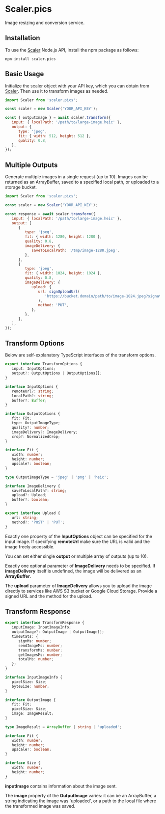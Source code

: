 # Scaler.pics

Image resizing and conversion service.

## Installation

To use the [Scaler](https://scaler.pics) Node.js API, install the npm package as follows:

```shell
npm install scaler.pics
```

## Basic Usage

Initialize the scaler object with your API key, which you can obtain from [Scaler](https://scaler.pics). Then use it to transform images as needed.

```javascript
import Scaler from 'scaler.pics';

const scaler = new Scaler('YOUR_API_KEY');

const { outputImage } = await scaler.transform({
   input: { localPath: '/path/to/large-image.heic' },
   output: {
      type: 'jpeg',
      fit: { width: 512, height: 512 },
      quality: 0.8,
   },
});
```

## Multiple Outputs

Generate multiple images in a single request (up to 10). Images can be returned as an ArrayBuffer, saved to a specified local path, or uploaded to a storage bucket.

```javascript
import Scaler from 'scaler.pics';

const scaler = new Scaler('YOUR_API_KEY');

const response = await scaler.transform({
   input: { localPath: '/path/to/large-image.heic' },
   output: [
      {
         type: 'jpeg',
         fit: { width: 1280, height: 1280 },
         quality: 0.8,
         imageDelivery: {
            saveToLocalPath: '/tmp/image-1280.jpeg',
         },
      },
      {
         type: 'jpeg',
         fit: { width: 1024, height: 1024 },
         quality: 0.8,
         imageDelivery: {
            upload: {
               url: signUploadUrl(
                  'https://bucket.domain/path/to/image-1024.jpeg?signature=...'
               ),
               method: 'PUT',
            },
         },
      },
   ],
});
```

## Transform Options

Below are self-explanatory TypeScript interfaces of the transform options.

```typescript
export interface TransformOptions {
   input: InputOptions;
   output?: OutputOptions | OutputOptions[];
}

interface InputOptions {
   remoteUrl?: string;
   localPath?: string;
   buffer?: Buffer;
}

interface OutputOptions {
   fit: Fit;
   type: OutputImageType;
   quality?: number;
   imageDelivery?: ImageDelivery;
   crop?: NormalizedCrop;
}

interface Fit {
   width: number;
   height: number;
   upscale?: boolean;
}

type OutputImageType = 'jpeg' | 'png' | 'heic';

interface ImageDelivery {
   saveToLocalPath?: string;
   upload?: Upload;
   buffer?: boolean;
}

export interface Upload {
   url: string;
   method?: 'POST' | 'PUT';
}
```

Exactly one property of the **InputOptions** object can be specified for the input image. If specifying **remoteUrl** make sure the URL is valid and the image freely accessible.

You can set either single **output** or multiple array of outputs (up to 10).

Exactly one optional parameter of **ImageDelivery** needs to be specified. If **imageDelivery** itself is undefined, the image will be delivered as an **ArrayBuffer**.

The **upload** parameter of **ImageDelivery** allows you to upload the image directly to services like AWS S3 bucket or Google Cloud Storage. Provide a signed URL and the method for the upload.

## Transform Response

```typescript
export interface TransformResponse {
   inputImage: InputImageInfo;
   outputImage?: OutputImage | OutputImage[];
   timeStats: {
      signMs: number;
      sendImageMs: number;
      transformMs: number;
      getImagesMs: number;
      totalMs: number;
   };
}

interface InputImageInfo {
   pixelSize: Size;
   byteSize: number;
}

interface OutputImage {
   fit: Fit;
   pixelSize: Size;
   image: ImageResult;
}

type ImageResult = ArrayBuffer | string | 'uploaded';

interface Fit {
   width: number;
   height: number;
   upscale?: boolean;
}

interface Size {
   width: number;
   height: number;
}
```

**inputImage** contains information about the image sent.

The **image** property of the **OutputImage** varies: it can be an ArrayBuffer, a string indicating the image was 'uploaded', or a path to the local file where the transformed image was saved.
